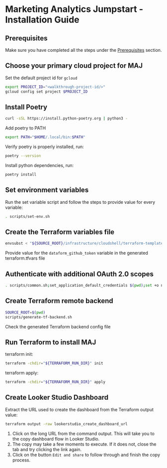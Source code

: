# Marketing Analytics Jumpstart - Installation Guide

## Prerequisites
Make sure you have completed all the steps under the [Prerequisites](https://github.com/GoogleCloudPlatform/marketing-analytics-jumpstart/tree/main/infrastructure#prerequisites) section.

## Choose your primary cloud project for MAJ
<walkthrough-project-setup></walkthrough-project-setup>

Set the default project id for `gcloud`
```sh
export PROJECT_ID="<walkthrough-project-id/>"
gcloud config set project $PROJECT_ID
```

## Install Poetry
```sh
curl -sSL https://install.python-poetry.org | python3 -
```
Add poetry to PATH
```sh
export PATH="$HOME/.local/bin:$PATH"
```
Verify poetry is properly installed, run:
```sh
poetry --version
```
Install python dependencies, run:
```sh
poetry install
```

## Set environment variables
Run the set variable script and follow the steps to provide value for every variable:
```sh
. scripts/set-env.sh
```

## Create the Terraform variables file

```sh
envsubst < "${SOURCE_ROOT}/infrastructure/cloudshell/terraform-template.tfvars" > "${TERRAFORM_RUN_DIR}/terraform.tfvars"
```
Provide value for the `dataform_github_token` variable in the generated 
<walkthrough-editor-open-file filePath="infrastructure/terraform/terraform.tfvars">terraform.tfvars file</walkthrough-editor-open-file>

## Authenticate with additional OAuth 2.0 scopes
```sh
. scripts/common.sh;set_application_default_credentials $(pwd);set +o nounset;set +o errexit
```

## Create Terraform remote backend
```sh
SOURCE_ROOT=$(pwd)
scripts/generate-tf-backend.sh
```
<walkthrough-editor-open-file filePath="infrastructure/terraform/backend.tf">Check the generated Terraform backend config file</walkthrough-editor-open-file>

## Run Terraform to install MAJ
terraform init:
```sh
terraform -chdir="${TERRAFORM_RUN_DIR}" init
```

terraform apply:
```sh
terraform -chdir="${TERRAFORM_RUN_DIR}" apply
```

## Create Looker Studio Dashboard
Extract the URL used to create the dashboard from the Terraform output value:
```sh
terraform output -raw lookerstudio_create_dashboard_url
```
1. Click on the long URL from the command output. This will take you to the copy dashboard flow in Looker Studio.
1. The copy may take a few moments to execute. If it does not, close the tab and try clicking the link again.
1. Click on the button `Edit and share` to follow through and finish the copy process.
